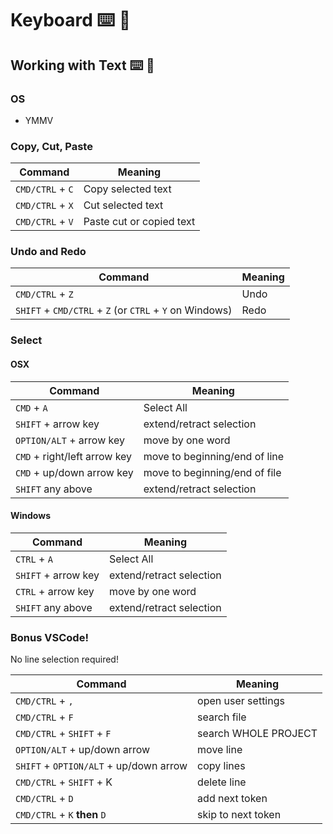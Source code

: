 Keyboard ⌨️ 🔣
===

## Working with Text ⌨️ 🔣

### OS

* YMMV

### Copy, Cut, Paste 

Command|Meaning
---|---
`CMD/CTRL` + `C` | Copy selected text
`CMD/CTRL` + `X` | Cut selected text
`CMD/CTRL` + `V` | Paste cut or copied text

### Undo and Redo 

Command|Meaning
---|---
`CMD/CTRL` + `Z` | Undo
`SHIFT` + `CMD/CTRL` + `Z` (or `CTRL` + `Y` on Windows) | Redo

### Select 

#### OSX 

Command|Meaning
---|---
`CMD` + `A` | Select All
`SHIFT` + arrow key | extend/retract selection
`OPTION/ALT` + arrow key | move by one word
`CMD` + right/left arrow key | move to beginning/end of line
`CMD` + up/down arrow key | move to beginning/end of file
`SHIFT` any above | extend/retract selection

#### Windows

Command|Meaning
---|---
`CTRL` + `A` | Select All
`SHIFT` + arrow key | extend/retract selection
`CTRL` + arrow key | move by one word
`SHIFT` any above | extend/retract selection

### Bonus VSCode!

No line selection required!

Command|Meaning
---|---
`CMD/CTRL` + `,` | open user settings
`CMD/CTRL` + `F` | search file
`CMD/CTRL` +  `SHIFT` + `F` | search WHOLE PROJECT
`OPTION/ALT` + up/down arrow | move line
`SHIFT` + `OPTION/ALT` + up/down arrow | copy lines
`CMD/CTRL` + `SHIFT` + K | delete line
`CMD/CTRL` + `D` | add next token
`CMD/CTRL` + `K` **then** `D` | skip to next token

